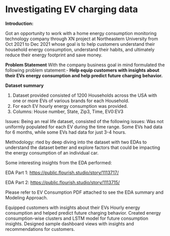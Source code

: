 # Investigating EV charging data


**Introduction:**

Got an opportunity to work with a home energy consumption monitoring technology company through XN project at Northeastern University from Oct 2021 to Dec 2021 whose goal is to help customers understand their household energy consumption, understand their habits, and ultimately reduce their energy footprint and save money.

**Problem Statement**
With the company business goal in mind formulated the following problem statement:- 
**Help equip customers with insights about their EVs energy consumption and help predict future charging behavior.**

**Dataset summary**
1) Dataset provided consisted of 1200 Households across the USA with one or more EVs of various brands for each Household. 
2) For each EV hourly energy consumption was provided. 
3) Columns: House number, State, Zip3, Time, EV0:EV3

Issues: Being an real life dataset, consisted of the following issues: Was not uniformly populated for each EV during the time range. Some EVs had data for 6 months, while some EVs had data for just 3-4 hours.

Methodology:
rted by deep diving into the dataset with two EDAs to understand the dataset better and explore factors that could be impacting the energy consumption of an individual car.

Some interesting insights from the EDA performed:

EDA Part 1: https://public.flourish.studio/story/1113717/

EDA Part 2: https://public.flourish.studio/story/1113715/

Please refer to EV Consumption PDF attached to see the EDA summary and Modeling Approach. 

Equipped customers with insights about their EVs Hourly energy consumption and helped predict future charging behavior. Created energy consumption-wise clusters and LSTM model for future consumption insights. Designed sample dashboard views with insights and recommendations for customers.
